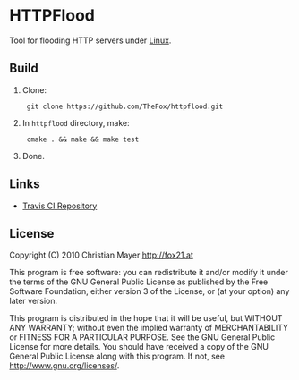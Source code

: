 # HTTPFlood
Tool for flooding HTTP servers under [Linux](http://www.linux.org/).

## Build

1. Clone:
	
		git clone https://github.com/TheFox/httpflood.git

2. In `httpflood` directory, make:
	
		cmake . && make && make test

3. Done.

## Links
- [Travis CI Repository](https://travis-ci.org/TheFox/httpflood)

## License
Copyright (C) 2010 Christian Mayer <http://fox21.at>

This program is free software: you can redistribute it and/or modify it under the terms of the GNU General Public License as published by the Free Software Foundation, either version 3 of the License, or (at your option) any later version.

This program is distributed in the hope that it will be useful, but WITHOUT ANY WARRANTY; without even the implied warranty of MERCHANTABILITY or FITNESS FOR A PARTICULAR PURPOSE. See the GNU General Public License for more details. You should have received a copy of the GNU General Public License along with this program. If not, see <http://www.gnu.org/licenses/>.
